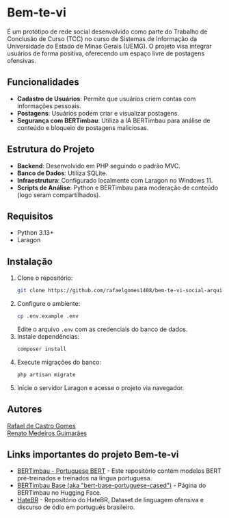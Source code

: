 # Bem-te-vi

É um protótipo de rede social desenvolvido como parte do Trabalho de Conclusão de Curso (TCC) no curso de Sistemas de Informação da Universidade do Estado de Minas Gerais (UEMG). O projeto visa integrar usuários de forma positiva, oferecendo um espaço livre de postagens ofensivas.

## Funcionalidades

- **Cadastro de Usuários**: Permite que usuários criem contas com informações pessoais.
- **Postagens**: Usuários podem criar e visualizar postagens.
- **Segurança com BERTimbau**: Utiliza a IA BERTimbau para análise de conteúdo e bloqueio de postagens maliciosas.

## Estrutura do Projeto

- **Backend**: Desenvolvido em PHP seguindo o padrão MVC.
- **Banco de Dados**: Utiliza SQLite.
- **Infraestrutura**: Configurado localmente com Laragon no Windows 11.
- **Scripts de Análise**: Python e BERTimbau para moderação de conteúdo (logo seram compartilhados).

## Requisitos

- Python 3.13+
- Laragon

## Instalação

1. Clone o repositório:
   ```sh
   git clone https://github.com/rafaelgomes1408/bem-te-vi-social-arquivado.git
   ```
2. Configure o ambiente:
   ```sh
   cp .env.example .env
   ```
   Edite o arquivo `.env` com as credenciais do banco de dados.
3. Instale dependências:
   ```sh
   composer install
   ```
4. Execute migrações do banco:
   ```sh
   php artisan migrate
   ```
5. Inicie o servidor Laragon e acesse o projeto via navegador.

## Autores

[Rafael de Castro Gomes](https://github.com/rafaelcastrogomes)<br>
[Renato Medeiros Guimarães](https://github.com/Rtomedeiros)

## Links importantes do projeto Bem-te-vi

- [BERTimbau - Portuguese BERT](https://github.com/neuralmind-ai/portuguese-bert/) - Este repositório contém modelos BERT pré-treinados e treinados na língua portuguesa.
- [BERTimbau Base (aka "bert-base-portuguese-cased")](https://huggingface.co/neuralmind/bert-base-portuguese-cased) - Página do BERTimbau no Hugging Face.
- [HateBR](https://github.com/franciellevargas/HateBR) - Repositório do HateBR, Dataset de linguagem ofensiva e discurso de ódio em português brasileiro.
